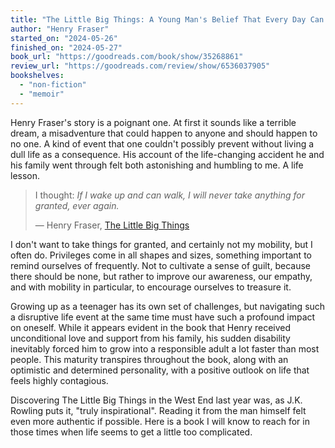```yaml
---
title: "The Little Big Things: A Young Man's Belief That Every Day Can Be a Good Day"
author: "Henry Fraser"
started_on: "2024-05-26"
finished_on: "2024-05-27"
book_url: "https://goodreads.com/book/show/35268861"
review_url: "https://goodreads.com/review/show/6536037905"
bookshelves:
  - "non-fiction"
  - "memoir"
---
```


Henry Fraser's story is a poignant one. At first it sounds like a terrible dream, a misadventure
that could happen to anyone and should happen to no one. A kind of event that one couldn't possibly
prevent without living a dull life as a consequence. His account of the life-changing accident he
and his family went through felt both astonishing and humbling to me. A life lesson.

> I thought: _If I wake up and can walk, I will never take anything for granted, ever again._
>
> — Henry Fraser, [The Little Big Things](https://goodreads.com/book/show/35268861)

I don't want to take things for granted, and certainly not my mobility, but I often do. Privileges
come in all shapes and sizes, something important to remind ourselves of frequently. Not to
cultivate a sense of guilt, because there should be none, but rather to improve our awareness, our
empathy, and with mobility in particular, to encourage ourselves to treasure it.

Growing up as a teenager has its own set of challenges, but navigating such a disruptive life event
at the same time must have such a profound impact on oneself. While it appears evident in the book
that Henry received unconditional love and support from his family, his sudden disability inevitably
forced him to grow into a responsible adult a lot faster than most people. This maturity transpires
throughout the book, along with an optimistic and determined personality, with a positive outlook on
life that feels highly contagious.

Discovering The Little Big Things in the West End last year was, as J.K. Rowling puts it, "truly
inspirational". Reading it from the man himself felt even more authentic if possible. Here is a book
I will know to reach for in those times when life seems to get a little too complicated.
